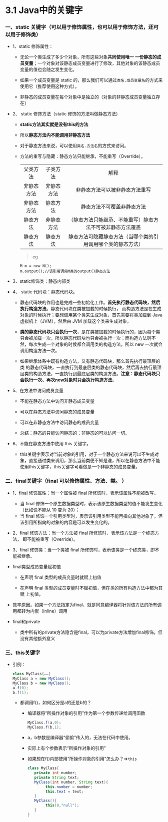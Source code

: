 # 3.1 Java中的关键字

### 一、static 关键字（可以用于修饰属性，也可以用于修饰方法，还可以用于修饰类）

* 1、static 修饰属性：

  * 无论一个类生成了多少个对象，所有这些对象**共同使用唯一 一份静态的成员变量**；一个对象对该静态成员变量进行了修改，其他对象的该静态成员变量的值也会随之发生变化。

  * 如果一个成员变量是 static 的，那么我们可以通过`类名.成员变量名`的方式来使用它（推荐使用这种方式）。 
  
  * 非静态的成员变量在每个对象中是独立的（对象的非静态成员变量独立存在）

* 2、 static 修饰方法（static 修饰的方法叫做静态方法）

  * **static方法其实就是没有this的方法**
  
  * 所以**静态方法内不能调用非静态方法**
  
  * 对于静态方法来说，可以使用`类名.方法名`的方式来访问。 
  
  * 方法的重写与隐藏：静态方法只能继承，不能重写（Override）。 

     <table>
        <tr>
           <td align="center">父类方法</td>
           <td align="center">子类方法</td>
           <td align="center">解释</td>
        </tr>
        <tr>
           <td align="center">非静态方法</td>
           <td align="center">非静态方法</td>
           <td align="center">非静态方法可以被非静态方法重写</td>
        </tr>
        <tr>
           <td align="center">非静态方法</td>
           <td align="center">静态方法</td>
           <td align="center">静态方法不可覆盖非静态方法</td>
        </tr>
        <tr>
           <td align="center">静态方法</td>
           <td align="center">非静态方法</td>
           <td align="center">（静态方法只能继承、不能重写）静态方法不可被非静态方法覆盖</td>
        </tr>
        <tr>
           <td align="center">静态方法</td>
           <td align="center">静态方法</td>
           <td align="center">静态方法可隐藏静态方法（当哪个类的引用调用哪个类的静态方法）</td>
        </tr>
     </table>
     
     >eg
     
        M m = new N();
        m.output();//该引用调用M类的output()静态方法

* 3、static修饰类：静态内部类

* 4、 static 代码块：静态代码块。

   * 静态代码块的作用也是完成一些初始化工作。**首先执行静态代码块，然后执行构造方法**。静态代码块在类被加载的时候执行， 而构造方法是在生成对象的时候执行；要想调用某个类来生成对象，首先需要将类加载到 Java 虚拟机上（JVM），然后由 JVM 加载这个类来生成对象。 
   
   * **类的静态代码块只会执行一次**，是在类被加载的时候执行的，因为每个类只会被加载一次，所以静态代码块也只会被执行一次；而构造方法则不然，每次生成一个对象的时候都会调用类的构造方法，所以 new 一次就会调用构造方法一次。 
   
   * 如果继承体系中既有构造方法，又有静态代码块，那么首先执行最顶层的类 的静态代码块，一直执行到最底层类的静态代码块，然后再去执行最顶层类的构造方法，一直执行到最底层类的构造方法。**注意：静态代码块只会执行一次、再次new对象时只会执行构造方法**。 

* 5、在方法中访问成员变量

   * 不能在静态方法中访问非静态成员变量
   
   * 可以在静态方法中访问静态的成员变量
   
   * 可以在非静态方法中访问静态的成员变量
   
   * 总结：静态的只能访问静态的；非静态的可以访问一切。 

* 6、不能在静态方法中使用 this 关键字。 

   * this关键字表示对当前对象的引用，对于一个静态方法来说可以不生成对象，直接通过类来调用，那么当前类便不知是谁，所以在静态方法中不能使用this关键字，this关键字可看做是一个非静态的成员变量。

### 二、final关键字（final 可以修饰属性、方法、类。 ）

* 1、final 修饰属性：当一个属性被 final 所修饰时，表示该属性不能被改写。

   * 当 final 修饰一个原生数据类型时，表示该原生数据类型的值不能发生变化 （比如说不能从 10 变为 20）；
   * 当 final 修饰一个引用类型时，表示该引用类型不能再指向其他对象了，但该引用所指向的对象的内容是可以发生变化的。  

* 2、final 修饰方法：当一个方法被 final 所修饰时，表示该方法是一个终态方法， 即不能被重写（Override）。 

* 3、final 修饰类：当一个类被 final 所修饰时，表示该类是一个终态类，即不能被继承。 

* final类型成员变量赋初值

   * 在声明 final 类型的成员变量时就赋上初值 
   
   * 在声明 final 类型的成员变量时不赋初值，但在类的所有构造方法中都为其赋 上初值。 
* 效率原因。如果一个方法指定为final，就是同意编译器将针对该方法的所有调用都转为内嵌（inline）调用
* final和private
  * 类中所有的private方法隐含是final，可以为private方法增加final修饰，但没有其他额外意义


### 三、this关键字

* 引例：

  ```java
  class MyClass{……}
  MyClass a = new MyClass();
  MyClass b = new MyClass();
  a.f(0);
  b.f(1);
  ```

  * 都调用f()，如何区分是a的还是b的？
   
     * 编译器将“所操作对象的引用”作为第一个参数传递给调用函数
     
       ```java
       MyClass.f(a,0);
       MyClass.f(b,1);
       ```
    * a，b参数是编译器“偷偷”传入的，无法在代码中使用。
    * 实际上有个参数表示“所操作对象的引用”

    * 如果想在f()内部使用“所操作对象的引用”怎么办？=>`this`

      ```java
      class MyClass{
         private int number;
         private String text;
         MyClass(int number, String text){
              this.number = number;
              this.text = text;
         }
         MyClass(){
              this(0,"null");
         }
      }
      ```












  
  
  
  
